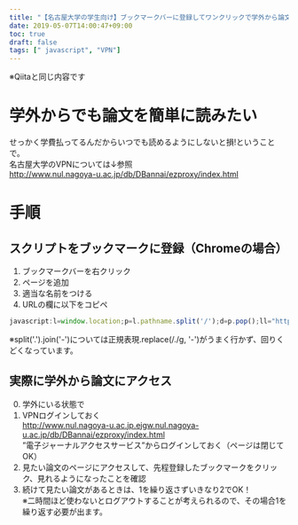 ```yaml
---
title: "【名古屋大学の学生向け】ブックマークバーに登録してワンクリックで学外から論文を読む"
date: 2019-05-07T14:00:47+09:00
toc: true
draft: false
tags: [" javascript", "VPN"]
---
```


※Qiitaと同じ内容です

# 学外からでも論文を簡単に読みたい
せっかく学費払ってるんだからいつでも読めるようにしないと損!ということで。  
名古屋大学のVPNについては↓参照  
http://www.nul.nagoya-u.ac.jp/db/DBannai/ezproxy/index.html


# 手順
## スクリプトをブックマークに登録（Chromeの場合）
1. ブックマークバーを右クリック
2. ページを追加
3. 適当な名前をつける
4. URLの欄に以下をコピペ

```js
javascript:l=window.location;p=l.pathname.split('/');d=p.pop();ll="https://"+l.host.split('.').join('-')+".ejgw.nul.nagoya-u.ac.jp"+p.join("/")+"/"+d+l.search;l.href=ll;
```
※split('.').join('-')については正規表現.replace(/./g, '-')がうまく行かず、回りくどくなっています。


## 実際に学外から論文にアクセス
0. 学外にいる状態で
1. VPNログインしておく  
http://www.nul.nagoya-u.ac.jp.ejgw.nul.nagoya-u.ac.jp/db/DBannai/ezproxy/index.html  
”電子ジャーナルアクセスサービス”からログインしておく（ページは閉じてOK）
2. 見たい論文のページにアクセスして、先程登録したブックマークをクリック、見れるようになったことを確認
3. 続けて見たい論文があるときは、1を繰り返さずいきなり2でOK！  
※二時間ほど使わないとログアウトすることが考えられるので、その場合1を繰り返す必要が出ます。
